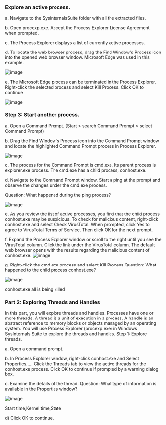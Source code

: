### Explore an active process.
a. Navigate to the SysinternalsSuite folder with all the extracted files.

b. Open procexp.exe. Accept the Process Explorer License Agreement when prompted.

c. The Process Explorer displays a list of currently active processes.

d. To locate the web browser process, drag the Find Window's Process icon into the opened web browser
window. Microsoft Edge was used in this example.

![image](https://user-images.githubusercontent.com/65653010/236664653-0135a311-6a67-42fd-ae99-0cd49d0ba3f0.png)

e. The Microsoft Edge process can be terminated in the Process Explorer. Right-click the selected process
and select Kill Process. Click OK to continue

![image](https://user-images.githubusercontent.com/65653010/236664726-0a7789e3-059b-45f5-82ba-d2bcc32e7c11.png)

### Step 3: Start another process.
a. Open a Command Prompt. (Start > search Command Prompt > select Command Prompt)

b. Drag the Find Window's Process icon into the Command Prompt window and locate the highlighted
Command Prompt process in Process Explorer.

![image](https://user-images.githubusercontent.com/65653010/236665144-42ee9a95-63bc-41ba-a7eb-3f9279aa2c29.png)


c. The process for the Command Prompt is cmd.exe. Its parent process is explorer.exe process. The
cmd.exe has a child process, conhost.exe.

d. Navigate to the Command Prompt window. Start a ping at the prompt and observe the changes under the
cmd.exe process.

Question:
What happened during the ping process?

![image](https://user-images.githubusercontent.com/65653010/236665204-89b68128-5e48-44dc-b751-8ede0391f0d9.png)

e. As you review the list of active processes, you find that the child process conhost.exe may be suspicious.
To check for malicious content, right-click conhost.exe and select Check VirusTotal. When prompted,
click Yes to agree to VirusTotal Terms of Service. Then click OK for the next prompt.

f. Expand the Process Explorer window or scroll to the right until you see the VirusTotal column. Click the
link under the VirusTotal column. The default web browser opens with the results regarding the malicious
content of conhost.exe.
![image](https://user-images.githubusercontent.com/65653010/236665345-6884a74f-0f09-43d8-a958-a5a387945dd1.png)


g. Right-click the cmd.exe process and select Kill Process.Question:
What happened to the child process conhost.exe?

![image](https://user-images.githubusercontent.com/65653010/236665377-b97f0d78-cee4-464b-991f-a9fd9bec4e26.png)

conhost.exe all is being killed

### Part 2: Exploring Threads and Handles
In this part, you will explore threads and handles. Processes have one or more threads. A thread is a unit of
execution in a process. A handle is an abstract reference to memory blocks or objects managed by an
operating system. You will use Process Explorer (procexp.exe) in Windows SysInternals Suite to explore the
threads and handles.
Step 1: Explore threads.

a. Open a command prompt.

b. In Process Explorer window, right-click conhost.exe and Select Properties..... Click the Threads tab to
view the active threads for the conhost.exe process. Click OK to continue if prompted by a warning dialog
box.

c. Examine the details of the thread.
Question:
What type of information is available in the Properties window?

![image](https://user-images.githubusercontent.com/65653010/236666240-44c3bc40-fabc-40a2-ad27-ac82a949133b.png)

Start time,Kernel time,State

d) Click OK to continue.


